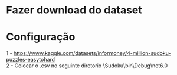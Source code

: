 # Fazer download do dataset


# Configuração
1 - https://www.kaggle.com/datasets/informoney/4-million-sudoku-puzzles-easytohard
<br>
2 - Colocar o .csv no seguinte diretorio \Sudoku\bin\Debug\net6.0

